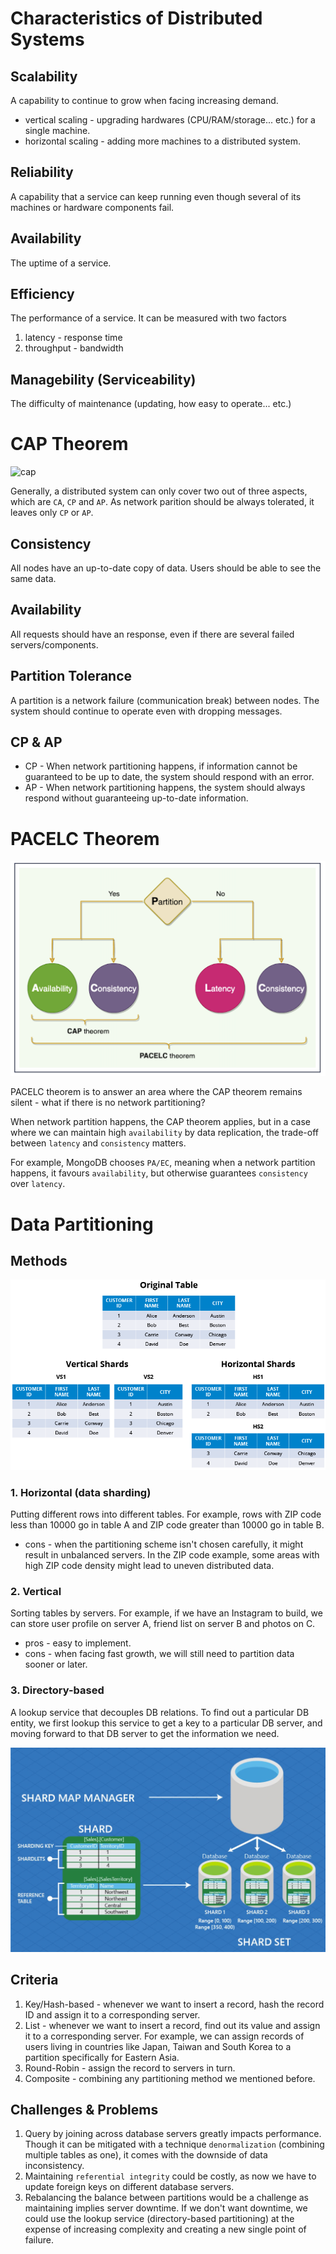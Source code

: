 Characteristics of Distributed Systems
===

## Scalability
A capability to continue to grow when facing increasing demand.

- vertical scaling - upgrading hardwares (CPU/RAM/storage... etc.) for a single machine.
- horizontal scaling - adding more machines to a distributed system.

## Reliability
A capability that a service can keep running even though several of its machines or hardware components fail.

## Availability
The uptime of a service.

## Efficiency
The performance of a service. It can be measured with two factors
1. latency - response time
2. throughput - bandwidth

## Managebility (Serviceability)
The difficulty of maintenance (updating, how easy to operate... etc.)

CAP Theorem
===

![cap](https://upload.wikimedia.org/wikipedia/commons/c/c6/CAP_Theorem_Venn_Diagram.png)

Generally, a distributed system can only cover two out of three aspects, which are `CA`, `CP` and `AP`. As network parition should be always tolerated, it leaves only `CP` or `AP`.

## Consistency
All nodes have an up-to-date copy of data. Users should be able to see the same data.

## Availability
All requests should have an response, even if there are several failed servers/components.

## Partition Tolerance
A partition is a network failure (communication break) between nodes. The system should continue to operate even with dropping messages.

## CP & AP
- CP - When network partitioning happens, if information cannot be guaranteed to be up to date, the system should respond with an error.
- AP - When network partitioning happens, the system should always respond without guaranteeing up-to-date information.

PACELC Theorem
===

![pacelc](./pacelc.png)

PACELC theorem is to answer an area where the CAP theorem remains silent - what if there is no network partitioning?

When network partition happens, the CAP theorem applies, but in a case where we can maintain high `availability` by data replication, the trade-off between `latency` and `consistency` matters.

For example, MongoDB chooses `PA/EC`, meaning when a network partition happens, it favours `availability`, but otherwise guarantees `consistency` over `latency`.

Data Partitioning
===

## Methods

![data-sharding](./data-sharding.webp)

### 1. Horizontal (data sharding)
Putting different rows into different tables. For example, rows with ZIP code less than 10000 go in table A and ZIP code greater than 10000 go in table B.
- cons - when the partitioning scheme isn't chosen carefully, it might result in unbalanced servers. In the ZIP code example, some areas with high ZIP code density might lead to uneven distributed data.

### 2. Vertical
Sorting tables by servers. For example, if we have an Instagram to build, we can store user profile on server A, friend list on server B and photos on C.
- pros - easy to implement.
- cons - when facing fast growth, we will still need to partition data sooner or later.

### 3. Directory-based
A lookup service that decouples DB relations. To find out a particular DB entity, we first lookup this service to get a key to a particular DB server, and moving forward to that DB server to get the information we need.

![directory-based](./directory-based.jpg)

## Criteria

1. Key/Hash-based - whenever we want to insert a record, hash the record ID and assign it to a corresponding server.
2. List - whenever we want to insert a record, find out its value and assign it to a corresponding server. For example, we can assign records of users living in countries like Japan, Taiwan and South Korea to a partition specifically for Eastern Asia.
3. Round-Robin - assign the record to servers in turn.
4. Composite - combining any partitioning method we mentioned before.

## Challenges & Problems

1. Query by joining across database servers greatly impacts performance. Though it can be mitigated with a technique `denormalization` (combining multiple tables as one), it comes with the downside of data inconsistency.
2. Maintaining `referential integrity` could be costly, as now we have to update foreign keys on different database servers.
3. Rebalancing the balance between partitions would be a challenge as maintaining implies server downtime. If we don't want downtime, we could use the lookup service (directory-based partitioning) at the expense of increasing complexity and creating a new single point of failure.

